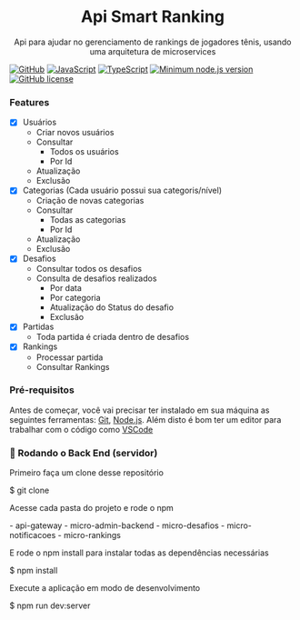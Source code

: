<h1 align="center">Api Smart Ranking</h1>

<p align=center>
  Api para ajudar no gerenciamento de rankings de jogadores tênis, usando uma arquitetura de microservices
</p>

[![GitHub](https://badgen.net/badge/icon/github?icon=github&label)](https://github.com/isaiasiotti18)
[![JavaScript](https://img.shields.io/badge/--F7DF1E?logo=javascript&logoColor=000)](https://www.javascript.com/)
[![TypeScript](https://badgen.net/badge/icon/typescript?icon=typescript&label)](https://typescriptlang.org)
[![Minimum node.js version](https://badgen.net/npm/node/express)](https://npmjs.com/package/express)
[![GitHub license](https://img.shields.io/github/license/isaiasiotti18/microservices-smartranking)](https://github.com/isaiasiotti18/microservices-smartranking/blob/master/LICENSE.md)

### Features

- [x] Usuários
  - Criar novos usuários
  - Consultar
    - Todos os usuários
    - Por Id
  - Atualização
  - Exclusão
- [x] Categorias (Cada usuário possui sua categoris/nível)
  - Criação de novas categorias
  - Consultar
    - Todas as categorias
    - Por Id
  - Atualização
  - Exclusão
- [x] Desafios
  - Consultar todos os desafios
  - Consulta de desafios realizados
    - Por data
    - Por categoria
    - Atualização do Status do desafio
    - Exclusão
- [x] Partidas
  - Toda partida é criada dentro de desafios
- [x] Rankings
  - Processar partida
  - Consultar Rankings

### Pré-requisitos

Antes de começar, você vai precisar ter instalado em sua máquina as seguintes ferramentas:
[Git](https://git-scm.com), [Node.js](https://nodejs.org/en/). 
Além disto é bom ter um editor para trabalhar com o código como [VSCode](https://code.visualstudio.com/)

### 🎲 Rodando o Back End (servidor)

<p>Primeiro faça um clone desse repositório</p>
$ git clone <https://github.com/isaiasiotti18/microservices-smartranking>

<p>Acesse cada pasta do projeto e rode o npm</p>
- api-gateway
- micro-admin-backend
- micro-desafios
- micro-notificacoes
- micro-rankings
  
<p>E rode o npm install para instalar todas as dependências necessárias</p>
$ npm install

<p>Execute a aplicação em modo de desenvolvimento</p>
$ npm run dev:server


